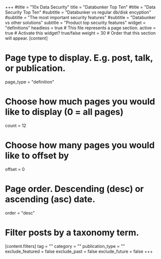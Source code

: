 +++
#title = "10x Data Security"
title = "Databunker Top Ten"
#title = "Data Security Top Ten"
#subtitle = "Databunker vs regular db/disk encyption"
#subtitle = "The most important security features"
#subtitle = "Databunker vs other solutions"
subtitle = "Product top security features"
widget = "definitions"
headless = true  # This file represents a page section.
active = true  # Activate this widget? true/false
weight = 30  # Order that this section will appear.
[content]
  # Page type to display. E.g. post, talk, or publication.
  page_type = "definition"

  # Choose how much pages you would like to display (0 = all pages)
  count = 12

  # Choose how many pages you would like to offset by
  offset = 0

  # Page order. Descending (desc) or ascending (asc) date.
  order = "desc"

  # Filter posts by a taxonomy term.
  [content.filters]
    tag = ""
    category = ""
    publication_type = ""
    exclude_featured = false
    exclude_past = false
    exclude_future = false
+++
